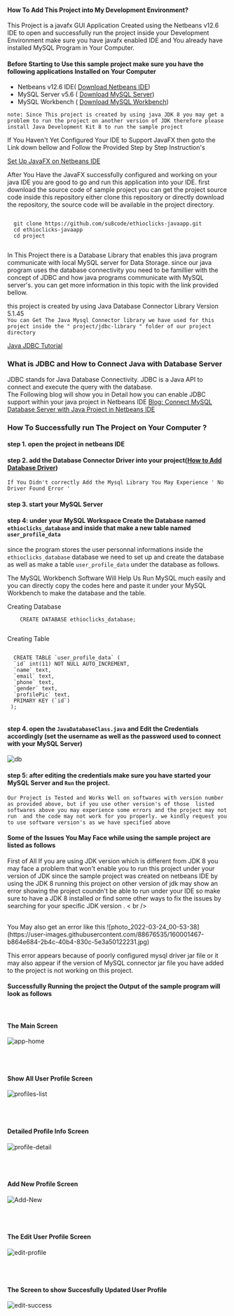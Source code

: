 #### How To Add This Project into My Development Environment?


 This Project is a javafx GUI Application Created using the Netbeans v12.6 IDE to open and  successfully run the project inside your Development Environment make sure you have javafx  enabled IDE and You already have installed MySQL Program in Your Computer. 

#### Before Starting to Use this sample project make sure you have the following applications Installed on Your Computer

* Netbeans v12.6 IDE( [Download Netbeans IDE]( https://netbeans.apache.org/download/nb13/nb13.html))
* MySQL Server v5.6 ( [Download MySQL Server](https://downloads.mysql.com/archives/installer/?version=5.6.26))
* MySQL Workbench ( [Download MySQL Workbench](https://dev.mysql.com/downloads/workbench/))

`note: Since This project is created by using java JDK 8 you may get a problem to run the project on another version of JDK therefore please install Java Development Kit 8 to run the sample project `

If You Haven't Yet Configured Your IDE to Support JavaFX then goto the Link down bellow and Follow the Provided Step by Step Instruction's 

[Set Up JavaFX on Netbeans IDE ](https://kensoftph.com/set-up-javafx-and-scene-builder-in-netbeans-ide/#:~:text=Open%20your%20NetBeans%20IDE%20and%20go%20to%20Tools,NetBeans%20IDE%20and%20click%20on%20apply%20and%20ok.)

After You Have the JavaFX successfully configured and working on your java IDE you are good to go and run this application into your IDE. first download the source code of sample project you can get the project source code inside this repository either clone this repository or directly download the repository, the source code will be available in the project directory. 

```
  
  git clone https://github.com/su8code/ethioclicks-javaapp.git
  cd ethioclicks-javaapp
  cd project
   

```

In This Project there is a Database Library that enables this java program communicate with local MySQL server for Data Storage. since our java program uses the database connectivity you need to be famillier with the concept of JDBC and how java programs communicate with MySQL server's. you can get more information in this topic with the link provided bellow.

this project is created by using Java Database Connector Library Version 5.1.45 <br />
`You can Get The Java Mysql Connector library we have used for this project inside the " project/jdbc-library " folder of our project directory `

[Java JDBC Tutorial](https://www.javatpoint.com/java-jdbc)

### What is JDBC and How to Connect Java with Database Server

JDBC stands for Java Database Connectivity. JDBC is a Java API to connect and execute the query with the database. <br />
The Following blog will show you in Detail how you can enable JDBC support within your java project in Netbeans IDE 
[Blog: Connect MySQL Database Server with Java Project in Netbeans IDE](https://www.tutorialsfield.com/how-to-connect-mysql-database-in-java-using-netbeans)


### How To Successfully run The Project on Your Computer ?

#### step 1. open the project in netbeans IDE
#### step 2. add the Database Connector Driver into your project([How to Add Database Driver](https://www.tutorialsfield.com/how-to-connect-mysql-database-in-java-using-netbeans))

`If You Didn't correctly Add the Mysql Library You May Experience ' No Driver Found Error ' `


#### step 3. start your MySQL Server 
#### step 4: under your MySQL Workspace Create the Database named `ethioclicks_database` and inside that make a new table named `user_profile_data`


since the program stores the user personnal informations inside the `ethioclicks_database` database we need to set up and create the database as well as make a table  `user_profile_data` under the database as follows.

The MySQL Workbench Software Will Help Us Run MySQL much easily and you can directly copy the codes here and paste it under your MySQL Workbench to make the database and the table.

Creating Database
```
    CREATE DATABASE ethioclicks_database;
    
```
Creating Table

```

  CREATE TABLE `user_profile_data` (
  `id` int(11) NOT NULL AUTO_INCREMENT,
  `name` text,
  `email` text,
  `phone` text,
  `gender` text,
  `profilePic` text,
  PRIMARY KEY (`id`)
 );


```


#### step 4. open the `JavaDatabaseClass.java` and Edit the Credentials accordingly (set the username as well as the password used to connect with your MySQL Server)


![db](https://user-images.githubusercontent.com/88676535/159984958-0a3bee37-fda7-48c0-bf08-6b23c1729e6a.JPG)


#### step 5:  after editing the credentials make sure you have started your MySQL Server and `Run` the project.

`Our Project is Tested and Works Well on softwares with version number as provided above, but if you use other version's of those  listed softwares above you may experience some errors and the project may not run  and the code may not work for you properly. we kindly request you to use software version's as we have specified above`



#### Some of the Issues You May Face while using the sample project are listed as follows 

First of All If you are using JDK version which is different from JDK 8 you may  face a problem that won't enable you to run this project under your version of JDK since the sample project was created on netbeans IDE by using the JDK 8  running this project on other version of jdk may show an error showing the project coundn't be able to run under your IDE so make sure to have a JDK 8 installed or find some other ways to fix the issues by searching for your specific JDK version . < br />


<br />
You May also get an error like this 
![photo_2022-03-24_00-53-38](https://user-images.githubusercontent.com/88676535/160001467-b864e684-2b4c-40b4-830c-5e3a50122231.jpg)

This error appears because of poorly configured mysql driver jar file or it may also appear if the version of MySQL connector jar file you have added to the project is not working on this project.

#### Successfully Running the project the Output of the sample program will look as follows


<br />

#### The Main Screen
![app-home](https://user-images.githubusercontent.com/88676535/159990819-1a895b2c-b462-40ab-b794-5352b620eb45.JPG)

<br />
<br />



#### Show All User Profile Screen
![profiles-list](https://user-images.githubusercontent.com/88676535/159990855-b533c0c1-cf62-4aad-addb-9f486fb2ba1e.JPG)

<br />
<br />

#### Detailed Profile Info Screen
![profile-detail](https://user-images.githubusercontent.com/88676535/159990889-5c7ceafa-28f9-49ab-8f4f-3696630bd91b.JPG)

<br />
<br />

#### Add New Profile Screen
![Add-New](https://user-images.githubusercontent.com/88676535/159990951-ce3d83df-ea28-4e6a-80e2-7b68b6af0776.JPG)

<br />
<br />


#### The Edit User Profile Screen
![edit-profile](https://user-images.githubusercontent.com/88676535/159990972-08de9cb9-9877-4193-80c0-954592cbb81f.JPG)

<br />
<br />


#### The Screen to show Succesfully Updated User Profile
![edit-success](https://user-images.githubusercontent.com/88676535/159990999-8f382298-fb96-4c8b-9624-a24f7812007f.JPG)

<br />
<br />
